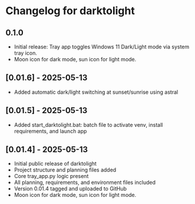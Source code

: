 # Changelog for darktolight

## 0.1.0
- Initial release: Tray app toggles Windows 11 Dark/Light mode via system tray icon.
- Moon icon for dark mode, sun icon for light mode.

## [0.01.6] - 2025-05-13
- Added automatic dark/light switching at sunset/sunrise using astral

## [0.01.5] - 2025-05-13
- Added start_darktolight.bat: batch file to activate venv, install requirements, and launch app

## [0.01.4] - 2025-05-13
- Initial public release of darktolight
- Project structure and planning files added
- Core tray_app.py logic present
- All planning, requirements, and environment files included
- Version 0.01.4 tagged and uploaded to GitHub
- Moon icon for dark mode, sun icon for light mode.
